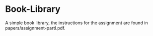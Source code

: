 # Book-Library
A simple book library, the instructions for the assignment are found in papers/assignment-partI.pdf.
